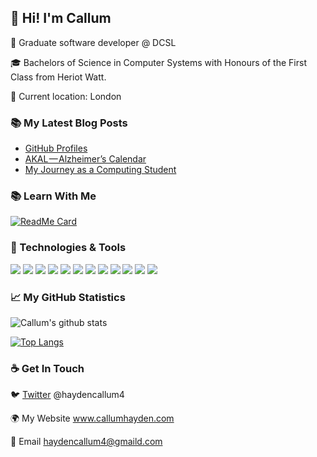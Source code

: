 ## 👋 Hi! I'm Callum

💼 Graduate software developer @ DCSL

🎓 Bachelors of Science in Computer Systems with Honours of the First Class from Heriot Watt.

📍 Current location: London

### 📚 My Latest Blog Posts

<!-- BLOG-POST-LIST:START -->
- [GitHub Profiles](https://medium.com/@haydencallum4/github-profiles-b921b838409c?source=rss-497c404160a1------2)
- [AKAL — Alzheimer’s Calendar](https://medium.com/@haydencallum4/akal-alzheimers-calendar-34cbadfb9d35?source=rss-497c404160a1------2)
- [My Journey as a Computing Student](https://medium.com/@haydencallum4/my-journey-as-a-computing-student-e17bb9ea9598?source=rss-497c404160a1------2)
<!-- BLOG-POST-LIST:END -->

### 📚 Learn With Me

[![ReadMe Card](https://github-readme-stats.vercel.app/api/pin/?username=cmhayden&repo=learning)](https://github.com/cmhayden/learning)

### 🔧 Technologies & Tools

![](https://img.shields.io/badge/OS-Windows-informational?style=flat&logo=Windows&logoColor=white&color=2bbc8a) 
![](https://img.shields.io/badge/Editor-VS_Code-informational?style=flat&logo=Visual-Studio-Code&logoColor=white&color=2bbc8a) 
![](https://img.shields.io/badge/Code-C_Sharp-informational?style=flat&logo=C-Sharp&logoColor=white&color=2bbc8a)
![](https://img.shields.io/badge/Code-Vue.js-informational?style=flat&logo=Vue.js&logoColor=white&color=2bbc8a) 
![](https://img.shields.io/badge/Code-Laravel-informational?style=flat&logo=Laravel&logoColor=white&color=2bbc8a) 
![](https://img.shields.io/badge/Code-TypeScript-informational?style=flat&logo=TypeScript&logoColor=white&color=2bbc8a) 
![](https://img.shields.io/badge/Code-PHP-informational?style=flat&logo=PHP&logoColor=white&color=2bbc8a) 
![](https://img.shields.io/badge/Code-JavaScript-informational?style=flat&logo=JavaScript&logoColor=white&color=2bbc8a) 
![](https://img.shields.io/badge/Tool-MySQL-informational?style=flat&logo=MySQL&logoColor=white&color=2bbc8a) 
![](https://img.shields.io/badge/Tool-Docker-informational?style=flat&logo=Docker&logoColor=white&color=2bbc8a) 
![](https://img.shields.io/badge/Tool-AWS-informational?style=flat&logo=Amazon-AWS&logoColor=white&color=2bbc8a) 
![](https://img.shields.io/badge/Tool-Adobe_XD-informational?style=flat&logo=Adobe-XD&logoColor=white&color=2bbc8a)

### 📈 My GitHub Statistics

![Callum's github stats](https://github-readme-stats.vercel.app/api?username=cmhayden&show_icons=true&hide_border=true&count_private=true)

[![Top Langs](https://github-readme-stats.vercel.app/api/top-langs/?username=cmhayden&hide_border=true)](https://github.com/cmhayden)


### ☕ Get In Touch

🐦 [Twitter](https://twitter.com/haydencallum4) @haydencallum4

🌍 My Website www.callumhayden.com

📧 Email haydencallum4@gmaild.com
